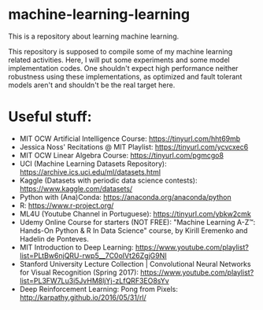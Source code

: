 # machine-learning-learning
This is a repository about learning machine learning.

This repository is supposed to compile some of my machine learning related activities. Here, I will put some experiments and some model implementation codes. One shouldn't expect high performance neither robustness using these implementations, as optimized and fault tolerant models aren't and shouldn't be the real target here.

# Useful stuff:
- MIT OCW Artificial Intelligence Course: https://tinyurl.com/hht69mb
- Jessica Noss' Recitations @ MIT Playlist: https://tinyurl.com/ycvcxec6
- MIT OCW Linear Algebra Course: https://tinyurl.com/pgmcgo8
- UCI (Machine Learning Datasets Repository): https://archive.ics.uci.edu/ml/datasets.html
- Kaggle (Datasets with periodic data science contests): https://www.kaggle.com/datasets/
- Python with (Ana)Conda: https://anaconda.org/anaconda/python
- R: https://www.r-project.org/
- ML4U (Youtube Channel in Portuguese): https://tinyurl.com/ybkw2cmk
- Udemy Online Course for starters (NOT FREE): "Machine Learning A-Z™: Hands-On Python & R In Data Science" course, by Kirill Eremenko and Hadelin de Ponteves.
- MIT Introduction to Deep Learning: https://www.youtube.com/playlist?list=PLtBw6njQRU-rwp5__7C0oIVt26ZgjG9NI
- Stanford University Lecture Collection | Convolutional Neural Networks for Visual Recognition (Spring 2017): https://www.youtube.com/playlist?list=PL3FW7Lu3i5JvHM8ljYj-zLfQRF3EO8sYv
- Deep Reinforcement Learning: Pong from Pixels: http://karpathy.github.io/2016/05/31/rl/
